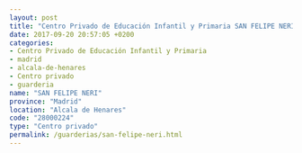 ```yaml
---
layout: post
title: "Centro Privado de Educación Infantil y Primaria SAN FELIPE NERI"
date: 2017-09-20 20:57:05 +0200
categories:
- Centro Privado de Educación Infantil y Primaria
- madrid
- alcala-de-henares
- Centro privado
- guarderia
name: "SAN FELIPE NERI"
province: "Madrid"
location: "Alcala de Henares"
code: "28000224"
type: "Centro privado"
permalink: /guarderias/san-felipe-neri.html
---
```

